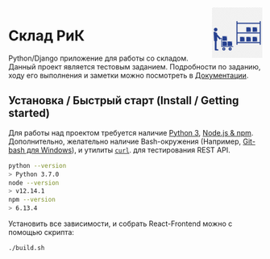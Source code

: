 <img src="./Documentation/images/logo.png" alt="Логотип РиК" width="100px" align="right">

# Склад РиК

Python/Django приложение для работы со складом. Данный проект является
тестовым заданием. Подробности по заданию, ходу его выполнения и заметки можно
посмотреть в [Документации](./Documentation/README.md).

## Установка / Быстрый старт (Install / Getting started)

Для работы над проектом требуется наличие [Python 3](https://www.python.org/downloads/), [Node.js & npm](https://nodejs.org/en/).
Дополнительно, желательно наличие Bash-окружения (Например, [Git-bash для Windows](https://gitforwindows.org/)), и утилиты [`curl`](https://curl.se/windows/). для тестирования REST API.

```sh
python --version
> Python 3.7.0
node --version
> v12.14.1
npm --version
> 6.13.4
```

Установить все зависимости, и собрать React-Frontend можно с помощью скрипта:

```bash
./build.sh
```
